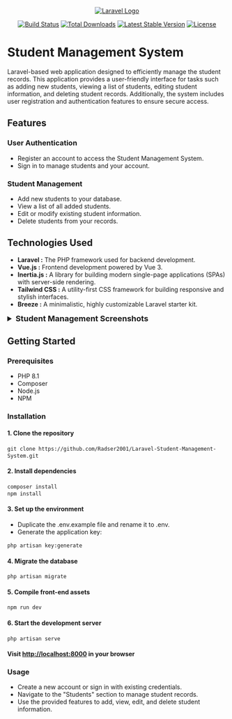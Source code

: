 <p align="center"><a href="https://laravel.com" target="_blank"><img src="https://raw.githubusercontent.com/laravel/art/master/logo-lockup/5%20SVG/2%20CMYK/1%20Full%20Color/laravel-logolockup-cmyk-red.svg" width="400" alt="Laravel Logo"></a></p>

<p align="center">
<a href="https://github.com/laravel/framework/actions"><img src="https://github.com/laravel/framework/workflows/tests/badge.svg" alt="Build Status"></a>
<a href="https://packagist.org/packages/laravel/framework"><img src="https://img.shields.io/packagist/dt/laravel/framework" alt="Total Downloads"></a>
<a href="https://packagist.org/packages/laravel/framework"><img src="https://img.shields.io/packagist/v/laravel/framework" alt="Latest Stable Version"></a>
<a href="https://packagist.org/packages/laravel/framework"><img src="https://img.shields.io/packagist/l/laravel/framework" alt="License"></a>
</p>

# Student Management System

Laravel-based web application designed to efficiently manage the student records. This application provides a user-friendly interface for tasks such as adding new students, viewing a list of students, editing student information, and deleting student records. Additionally, the system includes user registration and authentication features to ensure secure access.

## Features

### User Authentication

- Register an account to access the Student Management System.
- Sign in to manage students and your account.

### Student Management

- Add new students to your database.
- View a list of all added students.
- Edit or modify existing student information.
- Delete students from your records.

## Technologies Used

- **Laravel :** The PHP framework used for backend development.
- **Vue.js :** Frontend development powered by Vue 3.
- **Inertia.js :** A library for building modern single-page applications (SPAs) with server-side rendering.
- **Tailwind CSS :** A utility-first CSS framework for building responsive and stylish interfaces.
- **Breeze :** A minimalistic, highly customizable Laravel starter kit.

<details>
  <summary style="font-size: 18px; font-weight: bold;">Student Management Screenshots</summary>
  
### List of students

  ![List of students](Screenshots/students.png)

### Student Statistics

  ![Student Statistics](Screenshots/dashboard.png)

### dd New Student

  ![dd New Student](Screenshots/create.png)

### Update Student Details

  ![Update Student Details](Screenshots/update.png)

### User Profile

  ![User Profile](Screenshots/profile.png)

### Home Page

  ![Home Page](Screenshots/home.png)

### Login Page

  ![Login Page](Screenshots/login.png)

### Registration Page

  ![Registration Page](Screenshots/register.png)

### Forgot Password Page

  ![Forgot Password Page](Screenshots/forgotPassword.png)

</details>

## Getting Started

### Prerequisites

- PHP 8.1
- Composer
- Node.js
- NPM 

### Installation

#### 1. Clone the repository

```
git clone https://github.com/Radser2001/Laravel-Student-Management-System.git
```

#### 2. Install dependencies

```
composer install
npm install
```

#### 3. Set up the environment

- Duplicate the .env.example file and rename it to .env.
- Generate the application key:

```
php artisan key:generate
```

#### 4. Migrate the database

```
php artisan migrate
```

#### 5. Compile front-end assets

```
npm run dev
```

#### 6. Start the development server

```
php artisan serve
```

#### Visit <http://localhost:8000> in your browser

### Usage

- Create a new account or sign in with existing credentials.
- Navigate to the "Students" section to manage student records.
- Use the provided features to add, view, edit, and delete student information.
